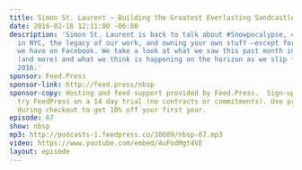 ```yaml
---
title: Simon St. Laurent — Building the Greatest Everlasting Sandcastle
date: 2016-02-16 12:11:00 -06:00
description: 'Simon St. Laurent is back to talk about #Snowpocalypse, camera drones
  in NYC, the legacy of our work, and owning your own stuff —except for those conversations
  we have on Facebook. We take a look at what we saw this past month in the web space
  (and more) and what we think is happening on the horizon as we slip further into
  2016.'
sponsor: Feed.Press
sponsor-link: http://feed.press/nbsp
sponsor-copy: Hosting and feed support provided by Feed.Press.  Sign-up today and
  try FeedPress on a 14 day trial (no contracts or commitments). Use promo code *nbsp*
  during checkout to get 10% off your first year.
episode: 67
show: nbsp
mp3: http://podcasts-1.feedpress.co/10609/nbsp-67.mp3
video: https://www.youtube.com/embed/4uFodMgt4VE
layout: episode
---
```

